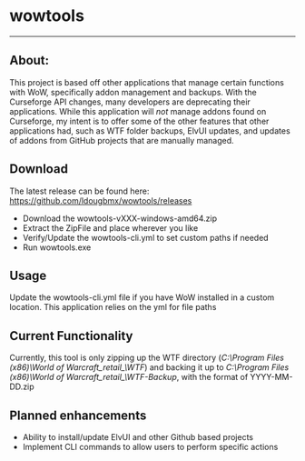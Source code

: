 # wowtools
* **
## About:
This project is based off other applications that manage certain functions with WoW, specifically addon management and backups. With the Curseforge API changes, many developers are deprecating their applications. While this application will *not* manage addons found on Curseforge, my intent is to offer some of the other features that other applications had, such as WTF folder backups, ElvUI updates, and updates of addons from GitHub projects that are manually managed.

## Download
The latest release can be found here: https://github.com/ldougbmx/wowtools/releases
* Download the wowtools-vXXX-windows-amd64.zip
* Extract the ZipFile and place wherever you like
* Verify/Update the wowtools-cli.yml to set custom paths if needed
* Run wowtools.exe 
  
## Usage
Update the wowtools-cli.yml file if you have WoW installed in a custom location. This application relies on the yml for file paths

## Current Functionality
Currently, this tool is only zipping up the WTF directory (*C:\Program Files (x86)\World of Warcraft\_retail_\WTF*) and backing it up to *C:\Program Files (x86)\World of Warcraft\_retail_\WTF-Backup*, with the format of YYYY-MM-DD.zip

## Planned enhancements 
* Ability to install/update ElvUI and other Github based projects
* Implement CLI commands to allow users to perform specific actions
